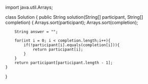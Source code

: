 import java.util.Arrays;

class Solution {
    public String solution(String[] participant, String[] completion) {
        Arrays.sort(participant);
        Arrays.sort(completion);
    
        String answer = "";
        
        for(int i = 0; i < completion.length;i++){
            if(!participant[i].equals(completion[i])){
                return participant[i];
            }
        }
        return participant[participant.length - 1];
    }
}
